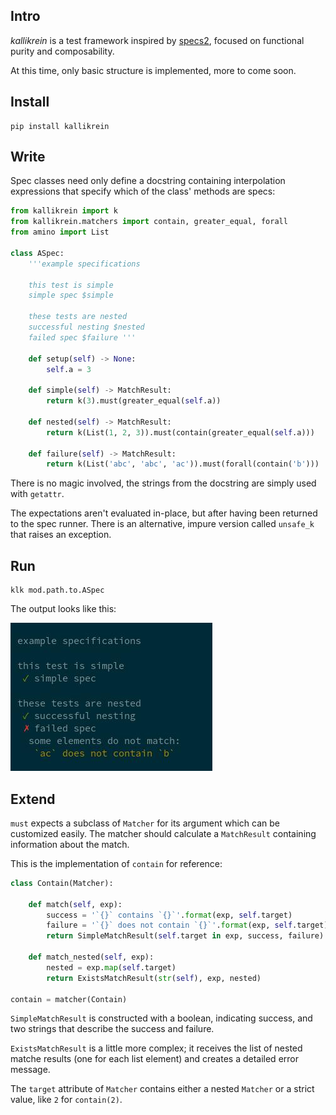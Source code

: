 ## Intro
_kallikrein_ is a test framework inspired by [specs2], focused on functional
purity and composability.

At this time, only basic structure is implemented, more to come soon.

## Install
```
pip install kallikrein
```

## Write
Spec classes need only define a docstring containing interpolation expressions
that specify which of the class' methods are specs:

```python
from kallikrein import k
from kallikrein.matchers import contain, greater_equal, forall
from amino import List

class ASpec:
    '''example specifications

    this test is simple
    simple spec $simple

    these tests are nested
    successful nesting $nested
    failed spec $failure '''

    def setup(self) -> None:
        self.a = 3

    def simple(self) -> MatchResult:
        return k(3).must(greater_equal(self.a))

    def nested(self) -> MatchResult:
        return k(List(1, 2, 3)).must(contain(greater_equal(self.a)))

    def failure(self) -> MatchResult:
        return k(List('abc', 'abc', 'ac')).must(forall(contain('b')))
```

There is no magic involved, the strings from the docstring are simply used with
`getattr`.

The expectations aren't evaluated in-place, but after having been returned to
the spec runner. There is an alternative, impure version called `unsafe_k` that
raises an exception.

## Run
```
klk mod.path.to.ASpec
```
The output looks like this:

![output](img/output.jpg)

## Extend
`must` expects a subclass of `Matcher` for its argument which can be
customized easily. The matcher should calculate a `MatchResult` containing
information about the match.

This is the implementation of `contain` for reference:

```python
class Contain(Matcher):

    def match(self, exp):
        success = '`{}` contains `{}`'.format(exp, self.target)
        failure = '`{}` does not contain `{}`'.format(exp, self.target)
        return SimpleMatchResult(self.target in exp, success, failure)

    def match_nested(self, exp):
        nested = exp.map(self.target)
        return ExistsMatchResult(str(self), exp, nested)

contain = matcher(Contain)
```
`SimpleMatchResult` is constructed with a boolean, indicating success, and two
strings that describe the success and failure.

`ExistsMatchResult` is a little more complex; it receives the list of nested
matche results (one for each list element) and creates a detailed error
message.

The `target` attribute of `Matcher` contains either a nested `Matcher` or a
strict value, like `2` for `contain(2)`.

[specs2]: https://github.com/etorreborre/specs2
